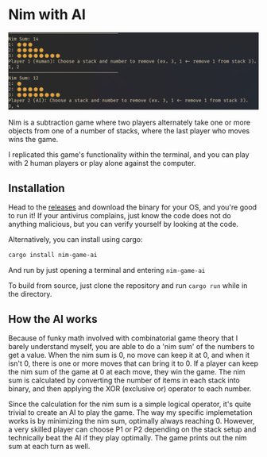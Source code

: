 # Nim with AI

![nim game with ai](<nim game ai thumbnail.png>)

Nim is a subtraction game where two players alternately take one or more objects from one of a number of stacks, where the last player who moves wins the game.

I replicated this game's functionality within the terminal, and you can play with 2 human players or play alone against the computer.

## Installation
Head to the [releases](https://github.com/B-Ricey763/nim-game-ai/releases/latest) and download the binary for your OS, and you're good to run it! If your antivirus complains, just know the code does not do anything malicious, but you can verify yourself by looking at the code. 

Alternatively, you can install using cargo:
```bash
cargo install nim-game-ai
```
And run by just opening a terminal and entering `nim-game-ai`

To build from source, just clone the repository and run `cargo run` while in the directory. 

## How the AI works
Because of funky math involved with combinatorial game theory that I barely understand myself, you are able to do a 'nim sum' of the numbers to get a value. When the nim sum is 0, no move can keep it at 0, and when it isn't 0, there is one or more moves that can bring it to 0. If a player can keep the nim sum of the game at 0 at each move, they win the game. The nim sum is calculated by converting the number of items in each stack into binary, and then applying the XOR (exclusive or) operator to each number. 

Since the calculation for the nim sum is a simple logical operator, it's quite trivial to create an AI to play the game. The way my specific implemetation works is by minimizing the nim sum, optimally always reaching 0. However, a very skilled player can choose P1 or P2 depending on the stack setup and technically beat the AI if they play optimally. The game prints out the nim sum at each turn as well. 
